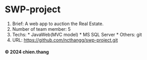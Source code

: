 # SWP-project
1. Brief: A web app to auction the Real Estate.
2. Number of team member: 5
3. Techs: 
          * JavaWeb(MVC model)
          * MS SQL Server
          * Others: git
4. URL: https://github.com/ncthangg/swp-project.git

  #### © 2024 chien.thang
